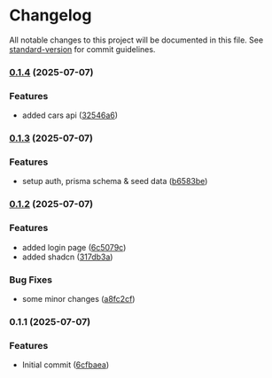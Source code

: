 # Changelog

All notable changes to this project will be documented in this file. See [standard-version](https://github.com/conventional-changelog/standard-version) for commit guidelines.

### [0.1.4](https://github.com/muhazAhmed/car-rental-admin-dashboard/compare/v0.1.3...v0.1.4) (2025-07-07)


### Features

* added cars api ([32546a6](https://github.com/muhazAhmed/car-rental-admin-dashboard/commit/32546a695a6ca3ad1e0a4abe2fe304c55fe77597))

### [0.1.3](https://github.com/muhazAhmed/car-rental-admin-dashboard/compare/v0.1.2...v0.1.3) (2025-07-07)


### Features

* setup auth, prisma schema & seed data ([b6583be](https://github.com/muhazAhmed/car-rental-admin-dashboard/commit/b6583bed42567d612fcfb5fb5c4b8107282f1f79))

### [0.1.2](https://github.com/muhazAhmed/car-rental-admin-dashboard/compare/v0.1.1...v0.1.2) (2025-07-07)


### Features

* added login page ([6c5079c](https://github.com/muhazAhmed/car-rental-admin-dashboard/commit/6c5079c46a6620bad077e065e1ff6fd6f520a695))
* added shadcn ([317db3a](https://github.com/muhazAhmed/car-rental-admin-dashboard/commit/317db3aa6ce0dcdcf316771e07c6fc15416bad6e))


### Bug Fixes

* some minor changes ([a8fc2cf](https://github.com/muhazAhmed/car-rental-admin-dashboard/commit/a8fc2cf1bb451e863a15f562f02755ee0258c523))

### 0.1.1 (2025-07-07)


### Features

* Initial commit ([6cfbaea](https://github.com/muhazAhmed/car-rental-admin-dashboard/commit/6cfbaea58eccc7334b6c98388b234b903471ca5f))
